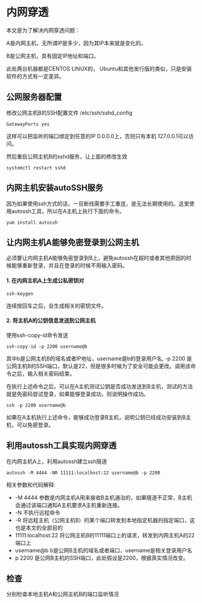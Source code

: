 # 内网穿透

本文是为了解决内网穿透问题：

A是内网主机，无所谓IP是多少，因为其IP本来就是变化的。

B是公网主机，具有固定IP地址和端口。

此处两台机器都是CENTOS LINUX的， Ubuntu和其他发行版的类似，只是安装软件的方式有一定差异。

## 公网服务器配置

修改公网主机B的SSH配置文件 /etc/ssh/sshd_config

```shell
GatewayPorts yes
```
这样可以把监听的端口绑定到任意的IP 0.0.0.0上，否则只有本机 127.0.0.1可以访问。

然后重启公网主机B的sshd服务，让上面的修改生效

```restart
systemctl restart sshd
```
## 内网主机安装autoSSH服务
因为如果使用ssh方式的话，一旦断线需要手工重连，是无法长期使用的。这里使用autossh工具，所以在A主机上执行下面的命令。

```shell
yum install autossh
```

## 让内网主机A能够免密登录到公网主机
必须要让内网主机A能够免密登录到B上，避免autossh在超时或者其他原因的时候能够重新登录，并且在登录的时候不用输入密码。

#### 1. 在内网主机A上生成公私密钥对

```shell
ssh-keygen
```

连续按回车之后，会生成相关的密钥文件。

#### 2. 将主机A的公钥信息发送到公网主机

使用ssh-copy-id命令发送

```ssh
ssh-copy-id -p 2200 username@b
```

其中b是公网主机B的域名或者IP地址，username是b的登录用户名, -p 2200 是公网主机B的SSH端口，默认是22，但是很多时候为了安全可能会更改。调用该命令之后，输入相关密码结束。

在执行上述命令之后，可以在A主机测试公钥是否成功发送到B主机，测试的方法就是免密码尝试登录，如果能够登录成功，则说明操作成功。

```llgin
ssh -p 2200 username@b
```

如果在A主机执行上述命令，能够成功登录B主机，说明公钥已经成功安装到B主机，可以免密登录。

## 利用autossh工具实现内网穿透

在内网主机A上，利用autossh建立ssh隧道

```autossh
autossh -M 4444 -NR 11111:localhost:22 username@b -p 2200
```

相关参数和代码解释:

- -M 4444 参数是内网主机A用来接收B主机通治的，如果隧道不正常，B主机会通过该端口通知A主机要求A主机重新连接。
- -N 不执行远程命令
- -R 将远程主机（公网主机B）的某个端口转发到本地指定机器的指定端口，这也是本文的全部目的
- 11111:localhost:22 将公网主机B的11111端口上的请求，转发到内网主机A的22端口上
- username@b b是公网B主机的域名或者端口，username是相关登录用户名
- p 2200 是公网B主机的SSH端口，此处假设是2200，根据真实情况改变。

## 检查

分别检查本地主机A和公网主机B的端口监听情况
